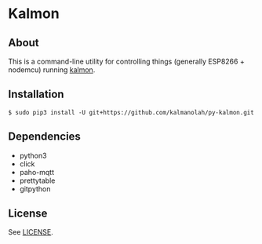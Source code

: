 Kalmon
======

## About

This is a command-line utility for controlling things (generally ESP8266 +
nodemcu) running [kalmon](https://github.com/kalmanolah/kalmon-ESP8266).

## Installation

```
$ sudo pip3 install -U git+https://github.com/kalmanolah/py-kalmon.git
```

## Dependencies

* python3
* click
* paho-mqtt
* prettytable
* gitpython

## License

See [LICENSE](LICENSE).
